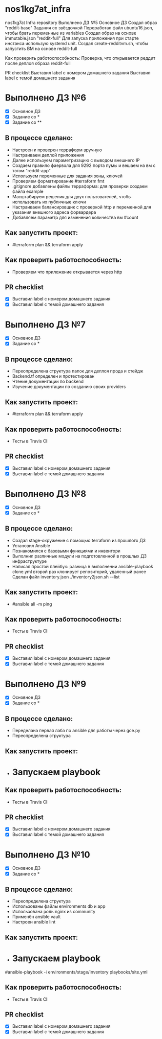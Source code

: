 # nos1kg7at_infra
nos1kg7at Infra repository
Выполнено ДЗ №5
  Основное ДЗ
Создал образ "reddit-base"
  Задания со звёздочкой
Переработал файл ubuntu16.json, чтобы брать переменные из variables
Создал образ на основе immutable.json "reddit-full" 
Для запуска приложения при старте инстанса использую systemd unit.
Создал create-redditvm.sh, чтобы запустить ВМ на основе reddit-full

Как проверить работоспособность:
Проверка, что открывается реддит после деплоя образа reddit-full

PR checklist
  Выставил label с номером домашнего задания
  Выставил label с темой домашнего задания
# Выполнено ДЗ №6

 - [x] Основное ДЗ
 - [x] Задание со *
 - [x] Задание со **

## В процессе сделано:
 - Настроен и проверен терраформ вручную
 - Настраиваем деплой приложения
 - Далее используем параметризацию с выводом внешнего IP
 - Создаем правило фаервола для 9292 порта пумы и вешаем на вм с тэгом "reddit-app"
 - Используем переменные для задания зоны, ключей
 - Проверяем форматирование #terraform fmt
 - .gitignore добавлены файлы терраформа: для проверки создаем файла example
 - Масштабируем решения для двух пользователей, чтобы использовать их публичные ключи
 - Настраиваем балансировщик с проверкой http и переменной для указания внешного адреса форвардера
 - Добавляем параметр для изменения количества вм #count

## Как запустить проект:
 - #terraform plan && terraform apply

## Как проверить работоспособность:
 - Проверяем что приложение открывается через http

## PR checklist
 - [x] Выставил label с номером домашнего задания
 - [x] Выставил label с темой домашнего задания

# Выполнено ДЗ №7

 - [x] Основное ДЗ
 - [x] Задание со *

## В процессе сделано:
 - Переопределена структура папок для деплоя прода и стейдж
 - Backend.tf определен и протестирован
 - Чтение документации по backend
 - Изучение документации по созданию своих providers

## Как запустить проект:
 - #terraform plan && terraform apply

## Как проверить работоспособность:
 - Тесты в Travis CI

## PR checklist
 - [x] Выставил label с номером домашнего задания
 - [x] Выставил label с темой домашнего задания

# Выполнено ДЗ №8

 - [x] Основное ДЗ
 - [x] Задание со *

## В процессе сделано:
 - Создал stage-окружение с помощью terraform из прошлого ДЗ
 - Установил Ansible
 - Познакомился с базовыми функциями и инвентори
 - Выполнил различные модули на подготовленной в прошлых ДЗ инфраструктуре
 - Написал простой плейбук: разница в выполнении ansible-playbook clone.yml второй раз клонирует репозиторий, удаленный ранее
Сделан файл inventory.json ./inventory2json.sh --list

## Как запустить проект:
 - #ansible all -m ping

## Как проверить работоспособность:
 - Тесты в Travis CI

## PR checklist
 - [x] Выставил label с номером домашнего задания
 - [x] Выставил label с темой домашнего задания

# Выполнено ДЗ №9

 - [x] Основное ДЗ
 - [x] Задание со *

## В процессе сделано:
 - Переделана первая лаба по ansible для работы через gce.py
 - Переопределена структура

## Как запустить проект:
 - # Запускаем playbook

## Как проверить работоспособность:
 - Тесты в Travis CI

## PR checklist
 - [x] Выставил label с номером домашнего задания
 - [x] Выставил label с темой домашнего задания

# Выполнено ДЗ №10

 - [x] Основное ДЗ
 - [x] Задание со *

## В процессе сделано:
 - Переопределена структура
 - Использованы файлы environments db и app
 - Использована роль nginx из community
 - Применён ansible vault 
 - Настроен ansible lint

## Как запустить проект:
 - # Запускаем playbook
#ansible-playbook -i environments/stage/inventory playbooks/site.yml

## Как проверить работоспособность:
 - Тесты в Travis CI

## PR checklist
 - [x] Выставил label с номером домашнего задания
 - [x] Выставил label с темой домашнего задания
